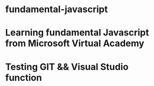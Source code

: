 # fundamental-javascript
# Learning fundamental Javascript from Microsoft Virtual Academy
# Testing GIT && Visual Studio function
